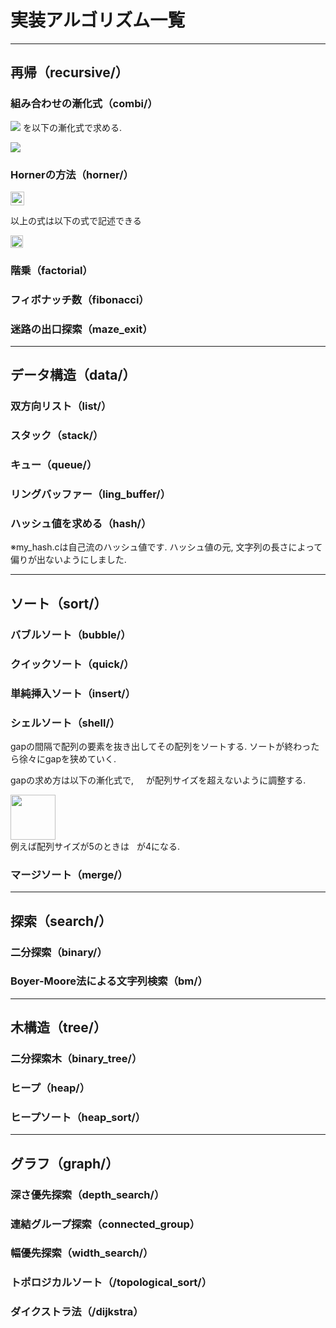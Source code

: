 # 実装アルゴリズム一覧

---

## 再帰（recursive/）
### 組み合わせの漸化式（combi/）

<img src="https://user-images.githubusercontent.com/65803919/150450882-fd2ad717-cf44-41df-9797-151dd6585a2b.png"> を以下の漸化式で求める.

<img src="https://user-images.githubusercontent.com/65803919/150450933-4349a3e8-700e-4011-b99e-c97b3d8d2d59.png">

### Hornerの方法（horner/）

<img src="https://user-images.githubusercontent.com/65803919/150663572-230d53aa-496c-4cbf-ba1a-10931b5e70ae.png" style="height: 22px; width: auto;">

以上の式は以下の式で記述できる

<img src="https://user-images.githubusercontent.com/65803919/150663589-faeecf1a-ffc0-4f38-a1e3-61c2077b537a.png" style="height: 20px; width: auto;">

### 階乗（factorial）
### フィボナッチ数（fibonacci）
### 迷路の出口探索（maze_exit）

---

## データ構造（data/）
### 双方向リスト（list/）
### スタック（stack/）
### キュー（queue/）
### リングバッファー（ling_buffer/）
### ハッシュ値を求める（hash/）
※my_hash.cは自己流のハッシュ値です. ハッシュ値の元, 文字列の長さによって偏りが出ないようにしました.

---

## ソート（sort/）
### バブルソート（bubble/）
### クイックソート（quick/）
### 単純挿入ソート（insert/）
### シェルソート（shell/）
gapの間隔で配列の要素を抜き出してその配列をソートする. 
ソートが終わったら徐々にgapを狭めていく. 

gapの求め方は以下の漸化式で, <img src="https://user-images.githubusercontent.com/65803919/150663645-36ae606e-bc53-49f1-b67d-e67e88610ab8.png" style="height: 12px; width: auto;"> が配列サイズを超えないように調整する.

<img src="https://user-images.githubusercontent.com/65803919/150663956-25fa1620-2c8f-4358-bec0-2ccd60569fd7.png" style="height: 72px; width: auto;">
<br>
例えば配列サイズが5のときは<span><img src="https://user-images.githubusercontent.com/65803919/150663645-36ae606e-bc53-49f1-b67d-e67e88610ab8.png" style="height: 12px; width: auto;"></span>が4になる.

### マージソート（merge/）

---

## 探索（search/）
### 二分探索（binary/）
### Boyer-Moore法による文字列検索（bm/）

---

## 木構造（tree/）
### 二分探索木（binary_tree/）
### ヒープ（heap/）
### ヒープソート（heap_sort/）

---

## グラフ（graph/）
### 深さ優先探索（depth_search/）
### 連結グループ探索（connected_group）
### 幅優先探索（width_search/）
### トポロジカルソート（/topological_sort/）
### ダイクストラ法（/dijkstra）